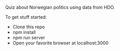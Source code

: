 Quiz about Norwegian politics using data from HDO.

To get stuff started:
- Clone this repo
- npm install
- npm run server
- Open your favorite browser at localhost:3000